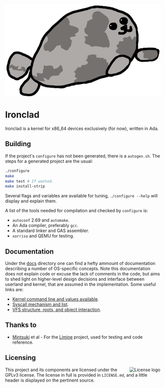 <p align="center">
    <img height="300" alt="Seal of approval" src="banner.png"/>
</p>

# Ironclad

Ironclad is a kernel for x86_64 devices exclusively (for now), written in Ada.

## Building

If the project's `configure` has not been generated, there is a `autogen.sh`.
The steps for a generated project are the usual:

```bash
./configure
make
make test # If wanted.
make install-strip
```

Several flags and variables are available for tuning, `./configure --help` will
display and explain them.

A list of the tools needed for compilation and checked by `configure` is:

- `autoconf` 2.69 and `automake`.
- An Ada compiler, preferably `gcc`.
- A standard linker and GAS assembler.
- `xorriso` and QEMU for testing.

## Documentation

Under the [docs](docs) directory one can find a hefty ammount of documentation
describing a number of OS-specific concepts. Note this documentation does
not explain code or excuse the lack of comments in the code, but aims to shed
light on higher-level design decisions and interface between userland and
kernel, that are assumed in the implementation. Some useful links are:

- [Kernel command line and values available](docs/cmdlineargs.md).
- [Syscall mechanism and list](docs/syscalls.md).
- [VFS structure, roots, and object interaction](docs/vfs.md).

## Thanks to

- [Mintsuki](https://github.com/mintsuki) et al - For the
[Limine](https://github.com/limine-bootloader/limine) project, used for testing
and code reference.

## Licensing

<img align="right" alt="License logo" src="https://www.gnu.org/graphics/gplv3-with-text-136x68.png"/>

This project and its components are licensed under the GPLv3 license.
The license in full is provided in `LICENSE.md`, and a little header is
displayed on the pertinent source.
